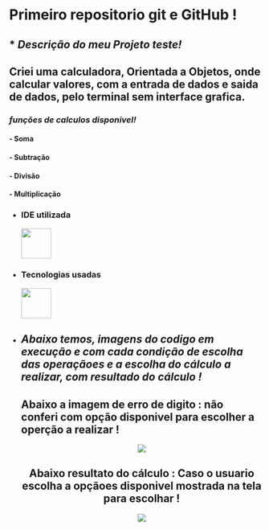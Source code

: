 # **Primeiro repositorio git e GitHub !**

   ## * ***Descrição do meu Projeto teste!***
 
 ## Criei uma calculadora, Orientada a Objetos, onde calcular valores, com a entrada de dados e saida de dados, pelo terminal sem  interface grafica.
  
 ### ***funções de calculos disponivel!***
   #### - Soma 
   #### - Subtração
   #### - Divisão
   #### - Multiplicação
    
- ### IDE utilizada
  <img src="https://cdn.jsdelivr.net/gh/devicons/devicon/icons/vscode/vscode-original-wordmark.svg" whidt="60" height="60"/> 

- ### Tecnologias usadas
    <img src="https://cdn.jsdelivr.net/gh/devicons/devicon/icons/java/java-original-wordmark.svg" whidt="60" height="60"/>
- ##  _Abaixo temos, imagens do codigo em execução e com cada condição de escolha das operaçãoes e a escolha do cálculo a realizar, com resultado do cálculo !_
   ## Abaixo a imagem de erro de digito :  não conferi com opção disponivel para escolher a operção a realizar !
   <div align="center">
        <img src="https://github.com/Rafael100099/Calculadora/assets/93090098/3d8fdd32-84e2-4182-9097-9d7d234d4f7a" <div/>
             <div/>
                
    ## Abaixo resultato do cálculo :  Caso o usuario escolha a opçãoes disponivel mostrada na tela para escolhar !
  <div align="center">
      <img src="https://github.com/Rafael100099/Calculadora/assets/93090098/c6368d2e-fb23-4de5-a983-fc60a3ccdcbc"
      <div/>
